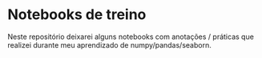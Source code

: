 # Notebooks de treino
Neste repositório deixarei alguns notebooks com anotações / práticas que realizei durante meu aprendizado de numpy/pandas/seaborn.
